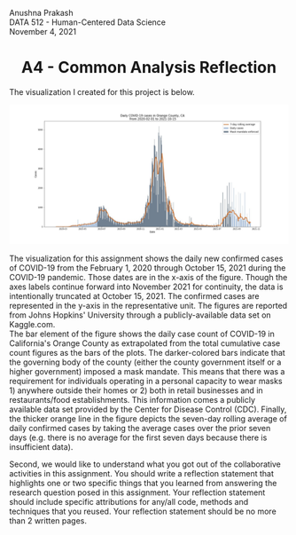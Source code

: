 Anushna Prakash  
DATA 512 - Human-Centered Data Science  
November 4, 2021  
# <center> A4 - Common Analysis Reflection </center>

The visualization I created for this project is below.

![Orange County, CA Case counts](../results/orange-county_CA_daily-cases.jpg)

The visualization for this assignment shows the daily new confirmed cases of COVID-19 from the February 1, 2020 through October 15, 2021 during the COVID-19 pandemic. Those dates are in the x-axis of the figure. Though the axes labels continue forward into November 2021 for continuity, the data is intentionally truncated at October 15, 2021. The confirmed cases are represented in the y-axis in the representative unit. The figures are reported from Johns Hopkins' University through a publicly-available data set on Kaggle.com.  
The bar element of the figure shows the daily case count of COVID-19 in California's Orange County as extrapolated from the total cumulative case count figures as the bars of the plots. The darker-colored bars indicate that the governing body of the county (either the county government itself or a higher government) imposed a mask mandate. This means that there was a requirement for individuals operating in a personal capacity to wear masks 1) anywhere outside their homes or 2) both in retail businesses and in restaurants/food establishments. This information comes a publicly available data set provided by the Center for Disease Control (CDC). Finally, the thicker orange line in the figure depicts the seven-day rolling average of daily confirmed cases by taking the average cases over the prior seven days (e.g. there is no average for the first seven days because there is insufficient data).  

Second, we would like to understand what you got out of the collaborative activities in this assignment. You should write a reflection statement that highlights one or two specific things that you learned from answering the research question posed in this assignment. Your reflection statement should include specific attributions for any/all code, methods and techniques that you reused. Your reflection statement should be no more than 2 written pages.  